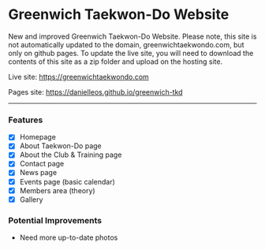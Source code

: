 # Greenwich Taekwon-Do Website
New and improved Greenwich Taekwon-Do Website. Please note, this site is not automatically updated to the domain, greenwichtaekwondo.com, but only on github pages. To update the live site, you will need to download the contents of this site as a zip folder and upload on the hosting site.

Live site: https://greenwichtaekwondo.com

Pages site: https://danielleos.github.io/greenwich-tkd

---

### Features
- [x] Homepage
- [x] About Taekwon-Do page
- [x] About the Club & Training page
- [x] Contact page
- [x] News page
- [x] Events page (basic calendar)
- [x] Members area (theory)
- [x] Gallery

### Potential Improvements
- Need more up-to-date photos
